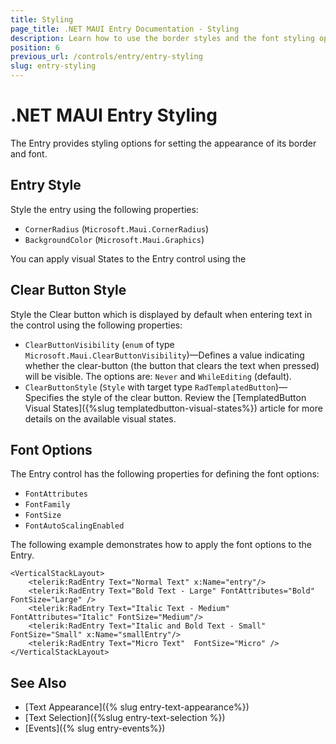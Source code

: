 ```yaml
---
title: Styling
page_title: .NET MAUI Entry Documentation - Styling
description: Learn how to use the border styles and the font styling options of the Telerik UI for .NET MAUI Entry control.
position: 6
previous_url: /controls/entry/entry-styling
slug: entry-styling
---
```


# .NET MAUI Entry Styling

The Entry provides styling options for setting the appearance of its border and font.

## Entry Style

Style the entry using the following properties:

* `CornerRadius` (`Microsoft.Maui.CornerRadius`)
* `BackgroundColor` (`Microsoft.Maui.Graphics`)

You can apply visual States to the Entry control using the 

## Clear Button Style

Style the Clear button which is displayed by default when entering text in the control using the following properties:

* `ClearButtonVisibility` (`enum` of type `Microsoft.Maui.ClearButtonVisibility`)&mdash;Defines a value indicating whether the clear-button (the button that clears the text when pressed) will be visible. The options are: `Never` and `WhileEditing` (default).
* `ClearButtonStyle` (`Style` with target type `RadTemplatedButton`)&mdash;Specifies the style of the clear button. Review the [TemplatedButton Visual States]({%slug templatedbutton-visual-states%}) article for more details on the available visual states.

## Font Options

The Entry control has the following properties for defining the font options:

* `FontAttributes`
* `FontFamily`
* `FontSize`
* `FontAutoScalingEnabled`

The following example demonstrates how to apply the font options to the Entry.

```XAML
<VerticalStackLayout>
    <telerik:RadEntry Text="Normal Text" x:Name="entry"/>
    <telerik:RadEntry Text="Bold Text - Large" FontAttributes="Bold" FontSize="Large" />
    <telerik:RadEntry Text="Italic Text - Medium" FontAttributes="Italic" FontSize="Medium"/>
    <telerik:RadEntry Text="Italic and Bold Text - Small"  FontSize="Small" x:Name="smallEntry"/>
    <telerik:RadEntry Text="Micro Text"  FontSize="Micro" />
</VerticalStackLayout>
```

## See Also

- [Text Appearance]({% slug entry-text-appearance%})
- [Text Selection]({%slug entry-text-selection %})
- [Events]({% slug entry-events%})
